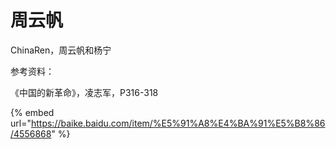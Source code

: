 # 周云帆

ChinaRen，周云帆和杨宁

参考资料：

《中国的新革命》，凌志军，P316-318



{% embed url="https://baike.baidu.com/item/%E5%91%A8%E4%BA%91%E5%B8%86/4556868" %}






